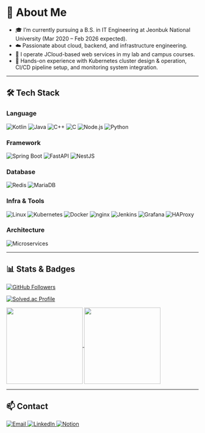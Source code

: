 # 🐾 About Me

- 🎓 I’m currently pursuing a B.S. in IT Engineering at Jeonbuk National University (Mar 2020 – Feb 2026 expected).  
- ☁️ Passionate about cloud, backend, and infrastructure engineering.  
- 🔧 I operate JCloud-based web services in my lab and campus courses.
- 🚀 Hands-on experience with Kubernetes cluster design & operation, CI/CD pipeline setup, and monitoring system integration.

---

## 🛠 Tech Stack

### Language
<p>
  <img src="https://img.shields.io/badge/Kotlin-0095D5?style=for-the-badge&logo=kotlin" alt="Kotlin"/>
  <img src="https://img.shields.io/badge/Java-007396?style=for-the-badge&logo=java&logoColor=white" alt="Java"/>
  <img src="https://img.shields.io/badge/C++-00599C?style=for-the-badge&logo=c%2B%2B" alt="C++"/>
  <img src="https://img.shields.io/badge/C-555555?style=for-the-badge&logo=c" alt="C"/>
  <img src="https://img.shields.io/badge/Node.js-339933?style=for-the-badge&logo=node.js" alt="Node.js"/>
  <img src="https://img.shields.io/badge/Python-3776AB?style=for-the-badge&logo=python&logoColor=white" alt="Python"/>
</p>

### Framework
<p>
  <img src="https://img.shields.io/badge/Spring%20Boot-6DB33F?style=for-the-badge&logo=spring-boot&logoColor=white" alt="Spring Boot"/>
  <img src="https://img.shields.io/badge/FastAPI-005571?style=for-the-badge&logo=fastapi" alt="FastAPI"/>
  <img src="https://img.shields.io/badge/NestJS-E0234E?style=for-the-badge&logo=nestjs" alt="NestJS"/>
</p>

### Database
<p>
  <img src="https://img.shields.io/badge/Redis-DC382D?style=for-the-badge&logo=redis" alt="Redis"/>
  <img src="https://img.shields.io/badge/MariaDB-003545?style=for-the-badge&logo=mariadb" alt="MariaDB"/>
</p>

### Infra & Tools
<p>
  <img src="https://img.shields.io/badge/Linux-FCC624?style=for-the-badge&logo=linux&logoColor=black" alt="Linux"/>
  <img src="https://img.shields.io/badge/Kubernetes-326CE5?style=for-the-badge&logo=kubernetes&logoColor=white" alt="Kubernetes"/>
  <img src="https://img.shields.io/badge/Docker-2496ED?style=for-the-badge&logo=docker&logoColor=white" alt="Docker"/>
  <img src="https://img.shields.io/badge/nginx-009639?style=for-the-badge&logo=nginx&logoColor=white" alt="nginx"/>
  <img src="https://img.shields.io/badge/Jenkins-d24939?style=for-the-badge&logo=jenkins&logoColor=black" alt="Jenkins"/>
  <img src="https://img.shields.io/badge/Grafana-F46800?style=for-the-badge&logo=grafana&logoColor=white" alt="Grafana"/>
  <img src="https://img.shields.io/badge/HAProxy-404040?style=for-the-badge&logo=haproxy&logoColor=white" alt="HAProxy"/>
</p>

### Architecture
<p>
  <img src="https://img.shields.io/badge/MSA-Microservices-444?style=for-the-badge" alt="Microservices"/>
</p>

---

## 📊 Stats & Badges

[![GitHub Followers](https://img.shields.io/github/followers/hodu26?label=GitHub%20Followers&style=flat-square)](https://github.com/hodu26)


[![Solved.ac Profile](http://mazassumnida.wtf/api/v2/generate_badge?boj=gjdhks1212)](https://solved.ac/gjdhks1212/)


<a href="https://github.com/hodu26/github-readme-stats">
  <img height=200 align="center" src="https://github-readme-stats.vercel.app/api?username=hodu26&show_icons=true&theme=tokyonight" />
</a>
<a href="https://github.com/hodu26/convoychat">
  <img height=200 align="center" src="https://github-readme-stats.vercel.app/api/top-langs?username=hodu26&layout=compact&langs_count=8&card_width=320&show_icons=true&theme=tokyonight" />
</a>

---

## 📫 Contact

<p>
  <a href="mailto:gjdhks0269@gmail.com">
    <img src="https://img.shields.io/badge/Email-D14836?style=for-the-badge&logo=gmail&logoColor=white" alt="Email"/>
  </a>
  <a href="https://www.linkedin.com/in/완-허-2a4642310">
    <img src="https://img.shields.io/badge/LinkedIn-0A66C2?style=for-the-badge&logo=linkedin&logoColor=white" alt="LinkedIn"/>
  </a>
  <a href="[https://www.notion.so/hodu26](https://www.notion.so/hodu26/21da3986ce7e80f79e96eeacb2282e6f?source=copy_link)">
    <img src="https://img.shields.io/badge/Notion-FFFFFF?style=for-the-badge&logo=notion&logoColor=black" alt="Notion"/>
  </a>
</p>

